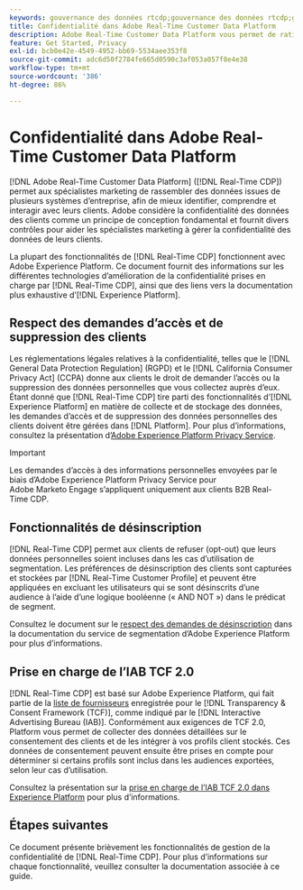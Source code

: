```yaml
---
keywords: gouvernance des données rtcdp;gouvernance des données rtcdp;gouvernance des données et profil client en temps réel;rtcdp et confidentialité;rtcdp et confidentialité
title: Confidentialité dans Adobe Real-Time Customer Data Platform
description: Adobe Real-Time Customer Data Platform vous permet de rationaliser le processus de mise en conformité de vos opérations de données avec les règles de confidentialité.
feature: Get Started, Privacy
exl-id: bcb0e42e-4549-4952-bb69-5534aee353f8
source-git-commit: adc6d50f2784fe665d0590c3af053a057f8e4e38
workflow-type: tm+mt
source-wordcount: '386'
ht-degree: 86%

---
```


# Confidentialité dans Adobe Real-Time Customer Data Platform

[!DNL Adobe Real-Time Customer Data Platform] ([!DNL Real-Time CDP]) permet aux spécialistes marketing de rassembler des données issues de plusieurs systèmes d’entreprise, afin de mieux identifier, comprendre et interagir avec leurs clients. Adobe considère la confidentialité des données des clients comme un principe de conception fondamental et fournit divers contrôles pour aider les spécialistes marketing à gérer la confidentialité des données de leurs clients.

La plupart des fonctionnalités de [!DNL Real-Time CDP] fonctionnent avec Adobe Experience Platform. Ce document fournit des informations sur les différentes technologies d’amélioration de la confidentialité prises en charge par [!DNL Real-Time CDP], ainsi que des liens vers la documentation plus exhaustive d’[!DNL Experience Platform].

## Respect des demandes d’accès et de suppression des clients

Les réglementations légales relatives à la confidentialité, telles que le [!DNL General Data Protection Regulation] (RGPD) et le [!DNL California Consumer Privacy Act] (CCPA) donne aux clients le droit de demander l’accès ou la suppression des données personnelles que vous collectez auprès d’eux. Étant donné que [!DNL Real-Time CDP] tire parti des fonctionnalités d’[!DNL Experience Platform] en matière de collecte et de stockage des données, les demandes d’accès et de suppression des données personnelles des clients doivent être gérées dans [!DNL Platform]. Pour plus d’informations, consultez la présentation d’[Adobe Experience Platform Privacy Service](../../privacy-service/home.md).

>[!IMPORTANT]
>
> Les demandes d’accès à des informations personnelles envoyées par le biais d’Adobe Experience Platform Privacy Service pour Adobe Marketo Engage s’appliquent uniquement aux clients B2B Real-Time CDP.

## Fonctionnalités de désinscription

[!DNL Real-Time CDP] permet aux clients de refuser (opt-out) que leurs données personnelles soient incluses dans les cas d’utilisation de segmentation. Les préférences de désinscription des clients sont capturées et stockées par [!DNL Real-Time Customer Profile] et peuvent être appliquées en excluant les utilisateurs qui se sont désinscrits d’une audience à l’aide d’une logique booléenne (« AND NOT ») dans le prédicat de segment.

Consultez le document sur le [respect des demandes de désinscription](../../segmentation/tutorials/consents.md) dans la documentation du service de segmentation d’Adobe Experience Platform pour plus d’informations.

## Prise en charge de l’IAB TCF 2.0

[!DNL Real-Time CDP] est basé sur Adobe Experience Platform, qui fait partie de la [liste de fournisseurs](https://iabeurope.eu/vendor-list-tcf/) enregistrée pour le [!DNL Transparency & Consent Framework (TCF)], comme indiqué par le [!DNL Interactive Advertising Bureau (IAB)]. Conformément aux exigences de TCF 2.0, Platform vous permet de collecter des données détaillées sur le consentement des clients et de les intégrer à vos profils client stockés. Ces données de consentement peuvent ensuite être prises en compte pour déterminer si certains profils sont inclus dans les audiences exportées, selon leur cas d’utilisation.

Consultez la présentation sur la [prise en charge de l’IAB TCF 2.0 dans Experience Platform](../../landing/governance-privacy-security/consent/iab/overview.md) pour plus d’informations.

## Étapes suivantes

Ce document présente brièvement les fonctionnalités de gestion de la confidentialité de [!DNL Real-Time CDP]. Pour plus d’informations sur chaque fonctionnalité, veuillez consulter la documentation associée à ce guide.
